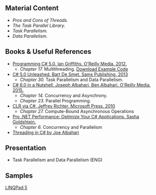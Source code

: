 ## Material Content 
- *Pros and Cons of Threads.*
- *The Task Parallel Library.*
- *Task Parallelism.*
- *Data Parallelism.*

## Books & Useful References 
- [Programming C# 5.0. Ian Griffiths. O'Reilly Media. 2012.](http://shop.oreilly.com/product/0636920024064.do) 
   - *Chapter 17.* Multithreading. [Download Example Code](https://resources.oreilly.com/examples/0636920024064/blob/master/Ch17.zip) 
- [C# 5.0 Unleashed. Bart De Smet. Sams Publishing. 2013](https://www.goodreads.com/book/show/16284093-c-5-0-unleashed)
   - *Chapter 30.* Task Parallelism and Data Parallelism.
- [C# 6.0 in a Nutshell. Joseph Albahari, Ben Albahari. O'Reilly Media. 2015.](http://shop.oreilly.com/product/0636920040323.do)
   - *Chapter 14.* Concurrency and Asynchrony.
   - *Chapter 23.* Parallel Programming.
- [CLR via C#. Jeffrey Richter. Microsoft Press. 2010](https://www.goodreads.com/book/show/7121415-clr-via-c)
   - *Chapter 27.* Compute-Bound Asynchronous Operations
- [Pro .NET Performance: Optimize Your C# Applications. Sasha Goldshtein.](http://www.apress.com/us/book/9781430244585)
   - *Chapter 6.* Concurrency and Parallelism
- [Threading in C# by Joe Albahari](http://www.albahari.com/threading/)
   
## Presentation 
- Task Parallelism and Data Parallelism (ENG)

## Samples 
[LINQPad 5](https://github.com/EPM-RD-NETLAB/.NET-Framework-modules/tree/master/M18.%20Task%20Parallelism%20and%20Data%20Parallelism/Samples/LINQPad/Concurrency%20and%20Asynchrony)
